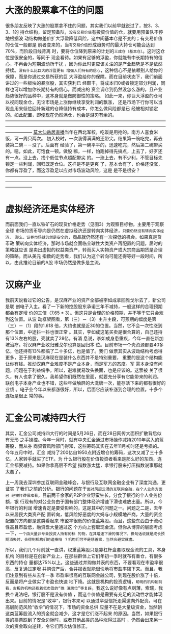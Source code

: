 # 大涨的股票拿不住的问题

很多朋友反映了大涨的股票拿不住的问题，其实我们以前早就说过了，按3、3、3、1的
持仓结构，留足预备队，`没有交易价值`有投资价值的仓，就要用预备队不停地根据波
动结构做差价扩大浮盈降低风险，这中间基本仓是不变的；有交易价值的仓位一般都是
前者变来的，当`有交易价值`形成趋势时的最大持仓可能会达到70%，而阶段日线背离
时，要将仓位降到原来的计划的`三成仓（基本仓）`。这时这仓位是很安全的，等同于
现金看待。如果有足够的浮盈，你就能有中长期持有的信心，不再会为短期波动所干扰
，因为你此时更应该关注的是产业趋势是不是依然持续。`没有什么比巨大的浮盈更有
增强人们持有的信心`，这种信心不是依赖别人给你的保障，而是你通过交易所获的巨
大浮盈给你的保障。而在目前状态下，我们前面讲过的一些板块的暴涨股，其实获利已
经颇丰，将成本归0或者锁定部分利润，同样也可以增加你长期持有的信心。而减出的
资金调仓到仍然没怎么涨的，且产业趋势很好的品种中，这本身就是做防御性的策略。
如此一来，你巨大浮盈的仓可以视同现金仓，无论市场是上涨你继续享受利润的飘涨，
还是市场下行你可以当现金用来低位回补新建的仓降低持有成本，你怎么做风险都是已
经被相对锁定的。如此配置，即便现在仍然满仓，也会是游刃有余的。
——————————————————————————————————————————————————————————————————————————————
[莫大仙岳居直播]()当年在西北军校，吃饭是用抢的。南方人喜食米饭，可一周只两次。
初入校时，一次装得满满的还带尖。结果第一碗吃完，再去装第二碗－－没了。后面有
经验了，第一碗平平的，迅速吃完，然后第二碗带尖的。嗯，如此，可饱食一顿。做股
嘛，一样，怕跑掉得先搞点，上去了，好歹还有一点。没上去，找个低位节点超配带尖
的。一涨上去，有不少利，不管目标先锁定一些利润，回归既定仓位。这样是不是更爽
了，基本仓有了，价格还没涨，你都有浮盈了，而这浮盈足以应对市场波动风险，这是
是不是很安？
——————————————————————————————————————————————————————————————————————————————

# 虚拟经济还是实体经济

而前面我们一直以铁矿石的现货价格走势（见图3）为观察目标物。主要用于观察全球
市场的货币导向是仍然在虚拟经济还是转向实体经济，`只要仍然没有转向实体经济，
那么，证券市场就仍然是安全的`，商品就仍然还有一次探低的机会。如果真是货币政
策转向实体经济，那时市场就会面临全球性大类资产再配置的问题，届时的策略就应该
是卖出虚拟的权益类资产，转而买入实物资产或大宗商品期货是合理的策略。而从美元
指数的走势看，我们认为这个转向可能还得等好一段时间，所以，由此推论目前的A股
市场仍然是做多是主流。

# 汉麻产业

我前天说看过它的公告，是汉麻产业的资产全部被李如成拿回雅戈尔去了，新公司是联
创电子入主。看了一下新的控股股东承诺三年不减持，一般这样的合理预期都会有定增
价的三倍（7.65 * 3）。但这只是合理的价格预期，并不等于它只会涨到这位置。从波
动框架图看，第（三）－（3）主升主段，可预期的幅度是第（三）－（1）段的1.618
倍，大约也就是近30的位置。当然，它不会一次性涨到那个位置，中途抖一抖也很正常
。其实，李如成这笔买卖是很合算的，自己还持有13%左右的股，壳就卖了28亿。有消
息说，李如成身患重疾，今年一直在新加坡治疗。将汉麻产业收归雅戈尔也算是回归本
位。目前市场一个壳资源都要40多亿，他还持有13%都搞了二十多亿，也是值了。我们
做票其实从波动结构考虑得更多，至于原来是汉麻现在是装什么东西并不是特别重要，
重要的是这个结构能让你有钱。推动汉麻产业难度不是产业本身，而是军方的态度。军
需本身没有问题，问题在于利益纷争。所以，避难就易改头换面，也是应该的。这票被
关了很久，有人也拿了很久。我希望你们既然在里面，就要充分享有它能带来的利润。
联创电子本身产业也不错，这些年做触屏的大洗牌一次，能存活下来的都有很好的业绩
。电子业今年以来都涨很好，所以，后面它应该补涨到合理的位置。十多个连板是很正
常的事。 


# 汇金公司减持四大行

其实，汇金公司减持四大行的时间是5月26日，而在28日网传大面积扩散背后似有无形
之手操控。今年一月时，就有中央汇金通过市场操作减持2010年买入的蓝筹股，而从券
商资管风险部门得知，这些筹码其实在去年11月初时还是亏损的。今年五月中时，汇金
减持了200亿自1950点附近增仓的筹码，这次又减了三十多亿，人家转手就买了ETF。为
什么银行股在价值投资者看来是那么好的东西，连汇金都要减持。如果你拿高层不希望
指数涨太猛，拿银行股来打压指数说事那就太蠢了。

上一周我去深圳参加互联网金融峰会，与银行及互联网金融企业有了深度沟通，更证实
了我们之前的分析。银行的问题在于`面对风起云涌的互联网金融，在个人业务方面已
经被打得很难看`，目前两千余家的P2P企业野蛮生长，分食了银行的个人业务份额，银
行现有的对公业务由于国有部门整体经济增速下滑也难放出量。所以，今年银行的利润
增速肯定是要受影响的，这是其中的问题之一。问题之二是，去年以来居民大类资产配
置转向，低风险好恶度的大妈与小规模地产商，大量的资金配置的方向都是这类看起来
市盈率很低的价值蓝筹股。而且，这些东西由于流动性高且市盈低，融资盘大量通过这
个方向上套取现金流。但你从博弈的层面考虑一下，`一个由大量非专业投资人持有的标
的物，在其增速下滑的情况下，换句话说就是成长预期消失时，会得到机构们的追捧吗
？机构们可不是慈善家，当然会避实就虚。`

所以，我们几个月前就一直讲，权重蓝筹股只是靠杠杆盘套取现金流的工具，本身机构
的目标是在创新产业上，在那些群体上它们年初一季时就布有重仓，有很多东西的持仓
量都达75%以上。这些通过并购做并表的东西，不要看现在市盈率很高，反复通过定增
并购资产后，合并报表就能很快地将市盈率降下来。而且，我们注意到有些从去年一季
市盈率很高的互联网金融公司，到现在股价涨了十倍，反而是将产业做实了市盈也快速
地下降。这就是机构的投资逻辑，`聪明的机构朝前看，古板的机构还抱着低市盈的“晚
清牌位”等复辟`。我这么说好像有点刻薄，索瑞，我换个说法吧，银行股不是没有价值
，而这个价值是需要有充足的流动性才能体现出来。目前的情况是“收伞”，银行本来可
以通过伞型信托走渠道向外配资。可在高层防范风险“收伞”的情况下，市场的资金总供
应量不在是大量级资金，当然朝这类蓝筹股流入的资金就会减少，这才是它们涨不起来
的原因。当然，如果银行类的票票跌到了安全边际时，或者其他品类的品种涨得过高时
，仍然会出来另一次的资金取向逆转，令它们再次估值修正。

